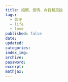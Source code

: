 ```yaml
---
title: 婚姻、爱情、自我和孤独
tags: 
  - 影评
  - life
  - love
published: false
date:
updated:
categories:
index_img:
archive:
password:
excerpt:
mathjax:
---
```


